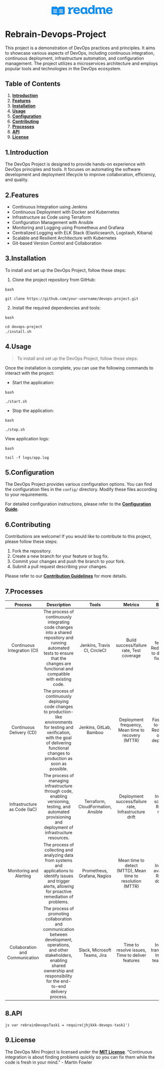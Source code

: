 <h4 align="center">
  <img alt="common readme" src="readme.png">
</h4>

# Rebrain-Devops-Project

This project is a demonstration of DevOps practices and principles. It aims to showcase various aspects of DevOps, including continuous integration, continuous deployment, infrastructure automation, and configuration management. The project utilizes a microservices architecture and employs popular tools and technologies in the DevOps ecosystem.


## Table of Contents 

1. **[Introduction](#1)**
2. **[Features](#2)**
3. **[Installation](#3)**
4. **[Usage](#4)**
5. **[Configuration](#5)**
6. **[Contributing](#6)**
7. **[Processes](#7)**
8. **[API](#8)**
9. **[License](#9)**

## 1.Introduction <a id="1"></a>

The DevOps Project is designed to provide hands-on experience with DevOps principles and tools. It focuses on automating the software development and deployment lifecycle to improve collaboration, efficiency, and quality.

## 2.Features <a id="2"></a>

- Continuous Integration using Jenkins
- Continuous Deployment with Docker and Kubernetes
-  Infrastructure as Code using Terraform
-  Configuration Management with Ansible
-  Monitoring and Logging using Prometheus and Grafana
-  Centralized Logging with ELK Stack (Elasticsearch, Logstash, Kibana)
-  Scalable and Resilient Architecture with Kubernetes
-  Git-based Version Control and Collaboration


## 3.Installation <a id="3"></a>


To install and set up the DevOps Project, follow these steps:

1. Clone the project repository from GitHub:

`bash`
 
```
git clone https://github.com/your-username/devops-project.git
```

2. Install the required dependencies and tools:

`bash`

```
cd devops-project
./install.sh
```

## 4.Usage <a id="4"></a>

>To install and set up the DevOps Project, follow these steps:

Once the installation is complete, you can use the following commands to interact with the project:

- Start the application:

`bash`
```
./start.sh
```
- Stop the application:

`bash`
```
./stop.sh
```

View application logs:

`bash`
```
tail -f logs/app.log
```

## 5.Configuration  <a id="5"></a>

The DevOps  Project provides various configuration options. You can find the configuration files in the `config/` directory. Modify these files according to your requirements.

For detailed configuration instructions, please refer to the **[Configuration Guide](https://www.professional-devops.com/configuration-management.html)**.

## 6.Contributing   <a id="6"></a>

Contributions are welcome! If you would like to contribute to this project, please follow these steps:
1. Fork the repository.
2. Create a new branch for your feature or bug fix.
3.  Commit your changes and push the branch to your fork.
4.  Submit a pull request describing your changes.

Please refer to our **[Contribution Guidelines](https://marketplace.visualstudio.com/items?itemName=ms-samples.samples-contributions-guide)** for more details.

## 7.Processes   <a id="7"></a>

| Process | Description | Tools | Metrics | Benefits |
|:---:|:---:|:---:|:---:|:---:|
| Continuous Integration (CI) | The process of continuously integrating code changes into a shared repository and running automated tests to ensure that the changes are functional and compatible with existing code. | Jenkins, Travis CI, CircleCI | Build success/failure rate, Test coverage | Faster feedback, Reduced time to detect and fix defects |
| Continuous Delivery (CD) | The process of continuously deploying code changes to production-like environments for testing and verification, with the goal of delivering functional changes to production as soon as possible. | Jenkins, GitLab, Bamboo | Deployment frequency, Mean time to recovery (MTTR) | Faster time-to-market, Reduced risk of failed deployments |
| Infrastructure as Code (IaC) | The process of managing infrastructure through code, enabling versioning, testing, and automated provisioning and deployment of infrastructure resources. | Terraform, CloudFormation, Ansible | Deployment success/failure rate, Infrastructure drift | Increased scalability, Reduced manual errors |
| Monitoring and Alerting | The process of collecting and analyzing data from systems and applications to identify issues and trigger alerts, allowing for proactive remediation of problems. | Prometheus, Grafana, Nagios | Mean time to detect (MTTD), Mean time to resolution (MTTR) | Increased availability, Reduced downtime |
| Collaboration and Communication | The process of promoting collaboration and communication between development, operations, and other stakeholders, enabling shared ownership and responsibility for the end-to-end delivery process. | Slack, Microsoft Teams, Jira | Time to resolve issues, Time to deliver features | Increased transparency, Improved team morale |


## 8.API  <a id="8"></a>

```
js var rebrainDevopsTask1 = require(jhjkkk-devops-task1')
```


## 9.License  <a id="9"></a>

The DevOps Mini Project is licensed under the **[MIT License](LICENSE.md)**.
 "Continuous integration is about finding problems quickly so you can fix them while the code is fresh in your mind." - Martin Fowler




